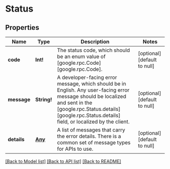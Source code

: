 # Status

## Properties
Name | Type | Description | Notes
------------ | ------------- | ------------- | -------------
**code** | **Int!** | The status code, which should be an enum value of [google.rpc.Code][google.rpc.Code]. | [optional] [default to null]
**message** | **String!** | A developer-facing error message, which should be in English. Any user-facing error message should be localized and sent in the [google.rpc.Status.details][google.rpc.Status.details] field, or localized by the client. | [optional] [default to null]
**details** | [**Any**](Any.md) | A list of messages that carry the error details.  There is a common set of message types for APIs to use. | [optional] [default to null]

[[Back to Model list]](../README.md#documentation-for-models) [[Back to API list]](../README.md#documentation-for-api-endpoints) [[Back to README]](../README.md)


